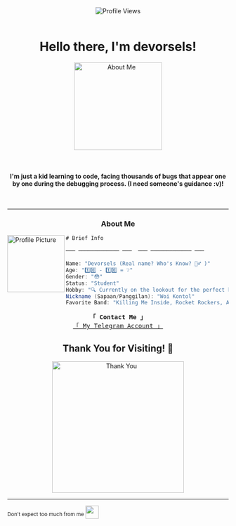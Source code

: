 <div align="center">
  <img src="https://komarev.com/ghpvc/?username=devorsixcore&color=brightgreen&style=plastic&label=Profile+Views" alt="Profile Views">
</div>
<br> 

<h1 align="center">Hello there, I'm devorsels!</h1>

<p align="center">
  <img src="https://files.catbox.moe/j63vm5.jpg" width="200" alt="About Me">
</p>

<br>

<h4 align="center">I'm just a kid learning to code, facing thousands of bugs that appear one by one during the debugging process. (I need someone's guidance :v)!</h4>

<br>

---

<h3 align="center">About Me</h3>

<img align="left" src="https://files.catbox.moe/1q2pj8.jpg" width="130px" alt="Profile Picture"/>

```csharp
# Brief Info

─── ───────────── ───  ─── ───────────── ───

Name: "Devorsels (Real name? Who's Know? 🤷‍♂️ )" 
Age: "1️⃣0️⃣ - 1️⃣0️⃣ = ❔"
Gender: "😳"
Status: "Student"
Hobby: "🔍 Currently on the lookout for the perfect hobby!"
Nickname (Sapaan/Panggilan): "Woi Kontol"
Favorite Band: "Killing Me Inside, Rocket Rockers, Alone At Last, 510, Pe Wee Gaskins, Anarcute, Last Kiss From Avelin, Stereo Wall, Threesixty, Slap It Out, D'MASIV, The Kick, Superiots"

```

<p align="center"> 
  <samp>
    <b>「 Contact Me 」</b>
    <br>
    <a href="https://t.me/devor6core">「 My Telegram Account 」</a>
    <br>
  </samp>
</p><h2 align="center">Thank You for Visiting! 🙌</h2><p align="center">
  <img src="https://i.imgur.com/BANPcfd.jpeg" width="300" alt="Thank You">
</p>

---

<sup>Don't expect too much from me</sup> <img src="https://www.animatedimages.org/data/media/2113/animated-3d-smiley-image-0011.gif" width="30">
